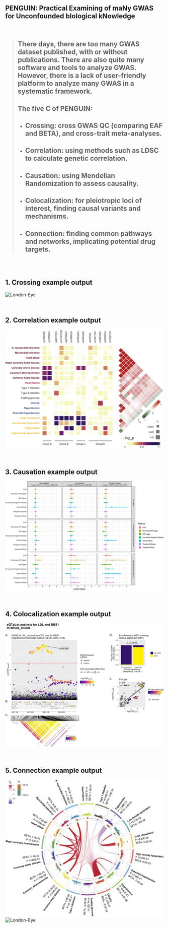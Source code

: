 ## PENGUIN: Practical Examining of maNy GWAS for Unconfounded bIological kNowledge
<br/>

> ## There days, there are too many GWAS dataset published, with or without publications. There are also quite many software and tools to analyze GWAS. However, there is a lack of user-friendly platform to analyze many GWAS in a systematic framework.  
> ## The five C of PENGUIN:
> - ## Crossing: cross GWAS QC (comparing EAF and BETA), and cross-trait meta-analyses.
> - ## Correlation: using methods such as LDSC to calculate genetic correlation.
> - ## Causation: using Mendelian Randomization to assess causality. 
> - ## Colocalization: for pleiotropic loci of interest, finding causal variants and mechanisms.  
> - ## Connection: finding common pathways and networks, implicating potential drug targets.   


<br/><br/>  

## 1. Crossing example output
![London-Eye](./images/mhplot.png)

<br/> 

## 2. Correlation example output 
![London-Eye](./images/correlation.png)

<br/> 

## 3. Causation example output
![London-Eye](./images/mr.png)

<br/> 

## 4. Colocalization example output
![London-Eye](./images/colocalization.png)

<br/> 

## 5. Connection example output
![London-Eye](./images/interaction.png)
<br/> 
![London-Eye](./images/network.png)
